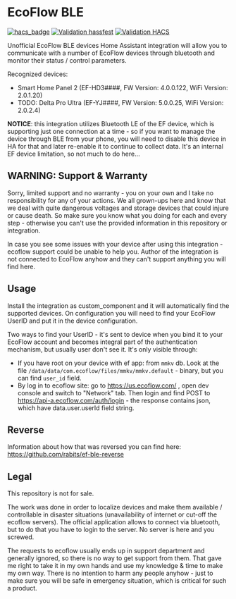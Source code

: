 # EcoFlow BLE

[![hacs_badge](https://img.shields.io/badge/HACS-Default-41BDF5.svg)](https://github.com/hacs/integration)
[![Validation hassfest](https://github.com/rabits/ha-ef-ble/actions/workflows/validate-hassfest.yaml/badge.svg)](https://github.com/rabits/ha-ef-ble/actions/workflows/validate-hassfest.yaml)
[![Validation HACS](https://github.com/rabits/ha-ef-ble/actions/workflows/validate-hacs.yaml/badge.svg)](https://github.com/rabits/ha-ef-ble/actions/workflows/validate-hacs.yaml)

Unofficial EcoFlow BLE devices Home Assistant integration will allow you to communicate with a
number of EcoFlow devices through bluetooth and monitor their status / control parameters.

Recognized devices:
* Smart Home Panel 2 (EF-HD3####, FW Version: 4.0.0.122, WiFi Version: 2.0.1.20)
* TODO: Delta Pro Ultra (EF-YJ####, FW Version: 5.0.0.25, WiFi Version: 2.0.2.4)

**NOTICE**: this integration utilizes Bluetooth LE of the EF device, which is supporting just one
connection at a time - so if you want to manage the device through BLE from your phone, you will
need to disable this device in HA for that and later re-enable it to continue to collect data. It's
an internal EF device limitation, so not much to do here...

## WARNING: Support & Warranty

Sorry, limited support and no warranty - you on your own and I take no responsibility for any of
your actions. We all grown-ups here and know that we deal with quite dangerous voltages and storage
devices that could injure or cause death. So make sure you know what you doing for each and every
step - otherwise you can't use the provided information in this repository or integration.

In case you see some issues with your device after using this integration - ecoflow support could
be unable to help you. Author of the integration is not connected to EcoFlow anyhow and they can't
support anything you will find here.

## Usage

Install the integration as custom_component and it will automatically find the supported devices.
On configuration you will need to find your EcoFlow UserID and put it in the device configuration.

Two ways to find your UserID - it's sent to device when you bind it to your EcoFlow account and
becomes integral part of the authentication mechanism, but usually user don't see it. It's only
visible through:
* If you have root on your device with ef app: from `mmkv` db. Look at the file
  `/data/data/com.ecoflow/files/mmkv/mmkv.default` - binary, but you can find `user_id` field.
* By log in to ecoflow site: go to https://us.ecoflow.com/ , open dev console and switch to
  "Network" tab. Then login and find POST to https://api-a.ecoflow.com/auth/login - the response
  contains json, which have data.user.userId field string.

## Reverse

Information about how that was reversed you can find here: https://github.com/rabits/ef-ble-reverse

## Legal

This repository is not for sale.

The work was done in order to localize devices and make them available / controllable in disaster
situations (unavailability of internet or cut-off the ecoflow servers). The official application
allows to connect via bluetooth, but to do that you have to login to the server. No server is here
and you screwed.

The requests to ecoflow usually ends up in support department and generally ignored, so there is no
way to get support from them. That gave me right to take it in my own hands and use my knowledge &
time to make my own way. There is no intention to harm any people anyhow - just to make sure you
will be safe in emergency situation, which is critical for such a product.

